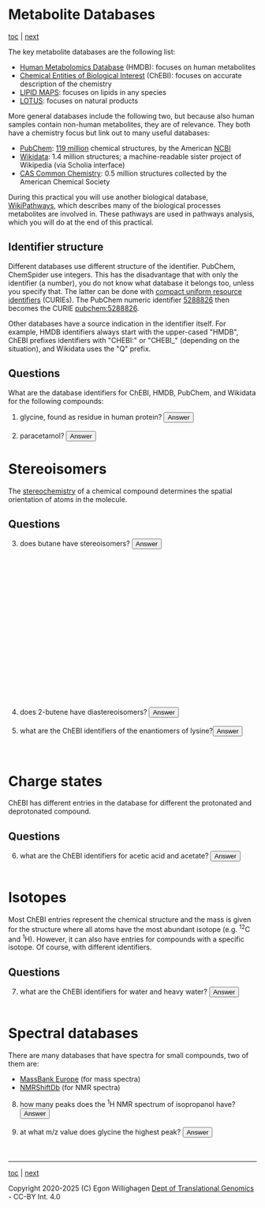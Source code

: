 # Metabolite Databases

[toc](./README.md) | [next](identification.md)

<script>
  function toggleAnswer(id) {
  var answer = document.getElementById(id);
  if (answer.style.visibility === "hidden" ||
      answer.style.visibility === "none") {
    answer.style.visibility = "visible";
  } else {
    answer.style.visibility = "hidden";
  }
}
</script>

The key metabolite databases are the following list:

* [Human Metabolomics Database](http://hmdb.ca) (HMDB): focuses on human metabolites
* [Chemical Entities of Biological Interest](https://www.ebi.ac.uk/chebi/) (ChEBI): focuses on accurate description of the chemistry
* [LIPID MAPS](https://lipidmaps.org/): focuses on lipids in any species
* [LOTUS](https://lotus.naturalproducts.net/): focuses on natural products

More general databases include the following two, but because also human samples contain non-human metabolites, they are of relevance.
They both have a chemistry focus but link out to many useful databases:

* [PubChem](https://pubchem.ncbi.nlm.nih.gov/): [119 million](https://pubchem.ncbi.nlm.nih.gov/docs/statistics) chemical structures, by the American [NCBI](https://www.ncbi.nlm.nih.gov/)
* [Wikidata](https://scholia.toolforge.org/chemical/): 1.4 million structures; a machine-readable sister project of Wikipedia (via Scholia interface)
* [CAS Common Chemistry](https://commonchemistry.cas.org/): 0.5 million structures collected by the American Chemical Society

During this practical you will use another biological database, [WikiPathways](https://www.wikipathways.org/),
which describes many of the biological processes metabolites are involved in. These pathways
are used in pathways analysis, which you will do at the end of this practical.

## Identifier structure

Different databases use different structure of the identifier. PubChem, ChemSpider use integers. This has the disadvantage that
with only the identifier (a number), you do not know what database it belongs too, unless you specify that. The latter can be
done with [compact uniform resource identifiers](https://bioregistry.io/summary) (CURIEs). The PubChem numeric identifier
[5288826](https://pubchem.ncbi.nlm.nih.gov/compound/5288826) then becomes the CURIE [pubchem:5288826](https://bioregistry.io/pubchem:5288826).

Other databases have a source indication in the identifier itself. For example, HMDB identifiers always start with the upper-cased
"HMDB", ChEBI prefixes identifiers with "CHEBI:" or "CHEBI_" (depending on the situation), and Wikidata uses the "Q" prefix.

## Questions

What are the database identifiers for ChEBI, HMDB, PubChem, and Wikidata for the following
compounds:

1. glycine, found as residue in human protein? <button onclick="toggleAnswer('q1')"> Answer</button><span id="q1" style="visibility: hidden"> <a href="https://www.ebi.ac.uk/chebi/searchId.do?chebiId=CHEBI:15428">CHEBI:15428</a>, <a href="https://hmdb.ca/metabolites/HMDB0000123">HMDB0000123</a>, <a href="https://pubchem.ncbi.nlm.nih.gov/compound/750">750</a>, <a href="https://scholia.toolforge.org/chemical/Q620730">Q620730</a></span>
2. paracetamol? <button onclick="toggleAnswer('q2')"> Answer</button><span id="q2" style="visibility: hidden"> CHEBI:46195, HMDB0001859, 1983, Q57055</span>

# Stereoisomers

The [stereochemistry](https://en.wikipedia.org/wiki/Stereochemistry) of a chemical
compound determines the spatial orientation of atoms in the molecule.

## Questions

3. does butane have stereoisomers? <button onclick="toggleAnswer('q3')"> Answer</button><span id="q3" style="visibility: hidden"> Yes, the single bonds can be rotated freely, it has various <a href="https://en.wikipedia.org/wiki/Conformational_isomerism">rotamers</a>.<br /><img src="https://www.simolecule.com/cdkdepict/depict/bot/svg?smi=CCCC" width="300"/></span>
4. does 2-butene have diastereoisomers? <button onclick="toggleAnswer('q4')"> Answer</button><span id="q4" style="visibility: hidden"> Yes, it has rotamers and two cis/trans isomers: the double bond can be <i>cis</i> and <i>trans</i>.</span>
5. what are the ChEBI identifiers of the enantiomers of lysine?<button onclick="toggleAnswer('q5')"> Answer</button><span id="q5" style="visibility: hidden"> CHEBI:16855 and CHEBI:18019 (CHEBI:25094 is a non-existing entity used to specify a compound with unknown stereochemistry)</span>

# Charge states

ChEBI has different entries in the database for different the protonated and deprotonated
compound. 

## Questions

6. what are the ChEBI identifiers for acetic acid and acetate? <button onclick="toggleAnswer('q6')">Answer</button><span id="q6" style="visibility: hidden"> CHEBI:15366 and CHEBI:30089</span>

# Isotopes

Most ChEBI entries represent the chemical structure and the mass is given for the structure where
all atoms have the most abundant isotope (e.g. <sup>12</sup>C and <sup>1</sup>H). However, it can
also have entries for compounds with a specific isotope. Of course, with different identifiers.

## Questions

7. what are the ChEBI identifiers for water and heavy water? <button onclick="toggleAnswer('q7')">Answer</button><span id="q7" style="visibility: hidden"> CHEBI:15377 and CHEBI:41981</span>

# Spectral databases

There are many databases that have spectra for small compounds, two of them are:

* [MassBank Europe](https://massbank.eu/MassBank/) (for mass spectra)
* [NMRShiftDb](https://nmrshiftdb.nmr.uni-koeln.de/) (for NMR spectra)

8. how many peaks does the <sup>1</sup>H NMR spectrum of isopropanol have? <button onclick="toggleAnswer('q8')">Answer</button><span id="q8" style="visibility: hidden"> Two. The hydroxyl proton is not visible in polar solvents, so we only see peaks at 4.04 ppm and 1.22 ppm.</span>
9. at what m/z value does glycine the highest peak? <button onclick="toggleAnswer('q9')">Answer</button><span id="q9" style="visibility: hidden"> That actually depends on the method used. The [M+H]+ peak is around 76, while the [M-H]- peak is around 74. Why do we not measure the [M] peak?</span>


---

[toc](./README.md) | [next](identification.md)

Copyright 2020-2025 (C) Egon Willighagen <a href="https://www.maastrichtuniversity.nl/research/translational-genomics">Dept of Translational Genomics</a> - CC-BY Int. 4.0
